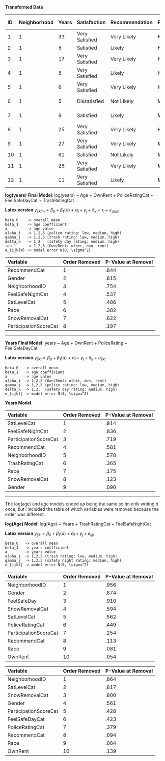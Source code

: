 **Transformed Data**

| ID | Neighborhood | Years | Satisfaction   | Recommendation | Participation | Police Rating | Fire Rating | EMS Rating | Trash Rating | Snow Remova | Safety Day | Safety Night | Own/Rent | Age             | Gender                 | Race                   |
|:---|:-------------|:------|:---------------|:---------------|:--------------|:--------------|:------------|:-----------|:-------------|:------------|:-----------|:-------------|:---------|:----------------|:-----------------------|:-----------------------|
| 1  | 1            | 33    | Very Satisfied | Very Likely    | High          | Medium        | High        | High       | High         | High        | High       | High         | Rent     | 33              | Female                 | Caucasian/White        |
| 2  | 1            | 5     | Satisfied      | Likely         | High          | Medium        | High        | High       | High         | Low         | High       | Low          | Rent     | 59              | Female                 |                        |
| 3  | 1            | 17    | Very Satisfied | Very Likely    | High          | High          | High        | High       | High         | High        | High       | Own          | 62       | Female          | Caucasian/White        |                        |
| 4  | 1            | 5     | Very Satisfied | Likely         | High          | High          | High        | High       | High         | High        | High       | High         | Rent     | 50              | Black/African American |                        |
| 5  | 1            | 6     | Very Satisfied | Very Likely    | High          | High          | High        | High       | High         | High        | High       | High         | Rent     | 57              | Female                 | Black/African American |
| 6  | 1            | 5     | Dissatisfied   | Not Likely     | Medium        | Medium        | Medium      | Medium     | High         | High        | Low        | Low          | Other    | 74              | Female                 | Black/African American |
| 7  | 1            | 6     | Satisfied      | Likely         | Medium        | High          | High        | High       | High         | Medium      | High       | High         | Rent     | 43              | Male                   | Black/African American |
| 8  | 1            | 25    | Very Satisfied | Very Likely    | High          | High          | High        | High       | High         | High        | High       | Own          | 51       | Female          | Caucasian/White        |                        |
| 9  | 1            | 27    | Very Satisfied | Very Likely    | Medium        | High          | High        | High       | High         | Medium      | High       | High         | Own      | 53              | Male                   | Caucasian/White        |
| 10 | 1            | 61    | Satisfied      | Not Likely     | Medium        | High          | High        | Medium     | High         | High        | Own        | 80           | Male     | Caucasian/White |                        |                        |
| 11 | 1            | 26    | Very Satisfied | Very Likely    | Medium        | High          | High        | High       | Low          | High        | High       | Own          | 48       | Female          |                        |                        |
| 12 | 1            | 11    | Very Satisfied | Likely         | Medium        | High          | High        | High       | High         | High        | High       | High         | Own      | 74              | Male                   |                        |



**log(years) Final Model**: log(years) ~ Age + OwnRent + PoliceRatingCat + FeelSafeDayCat + TrashRatingCat

**Latex version**
$y_{ijklm} = \beta_0 + \beta_1(a) + \alpha_i + \gamma_j + \delta_k + \tau_l + e_{ijklm}$

```
beta_0    -> overall mean
beta_1    -> age coefficient
a         -> age value
alpha_i   -> 1,2,3 (police rating: low, medium, high)
gamma_j   -> 1,2,3 (trash rating: low, medium, high)
delta_k   -> 1,2   (safety day rating: medium, high)
tau_l     -> 1,2,3 (Own/Rent: other, own, rent)
e_{ijklm} -> model error N(0, \sigma^2)
```

| Variable              | Order Removed | P-Value at Removal |
|:----------------------|:--------------|:-------------------|
| RecommendCat          | 1             | .844               |
| Gender                | 2             | .815               |
| NeighborhoodID        | 3             | .754               |
| FeelSafeNightCat      | 4             | .537               |
| SatLevelCat           | 5             | .486               |
| Race                  | 6             | .382               |
| SnowRemovalCat        | 7             | .622               |
| ParticipationScoreCat | 8             | .197               |



-----------------------------------------------------------

**Years Final Model**: years ~ Age + OwnRent + PoliceRating + FeelSafeDayCat

**Latex version**
$y_{ijkl} = \beta_0 + \beta_1(a) + \alpha_i + \gamma_j + \delta_k + e_{ijkl}$

```
beta_0   -> overall mean
beta_1   -> age coefficient
a        -> age value
alpha_i  -> 1,2,3 (Own/Rent: other, own, rent)
gamma_j  -> 1,2,3 (police rating: low, medium, high)
delta_k  -> 1,2,  (safety day rating: medium, high)
e_{ijkl} -> model error N(0, \sigma^2)
```

**Years Model**

| Variable              | Order Removed | P-Value at Removal |
|:----------------------|:--------------|:-------------------|
| SatLevelCat           | 1             | .914               |
| FeelSafeNightCat      | 2             | .836               |
| ParticipationScoreCat | 3             | .719               |
| RecommendCat          | 4             | .581               |
| NeighborhoodID        | 5             | .578               |
| TrashRatingCat        | 6             | .365               |
| Race                  | 7             | .175               |
| SnowRemovalCat        | 8             | .123               |
| Gender                | 9             | .090               |




-----------------------------------------------------------

The log(age) and age models ended up being the same so Im only writing it once, but i included the table of which variables were removed because the order was different.

**log(Age) Model**: log(Age) ~ Years + TrashRatingCat + FeelSafeNightCat


**Latex version**
$y_{ijk} = \beta_0 + \beta_1(a) + \alpha_i + \gamma_j + e_{ijk}$

```
beta_0   -> overall mean
beta_1   -> years coefficient
a        -> years value
alpha_i  -> 1,2,3 (trash rating: low, medium, high)
gamma_j  -> 1,2,3 (safety night rating: medium, high)
e_{ijkl} -> model error N(0, \sigma^2)
```


| Variable              | Order Removed | P-Value at Removal |
|:----------------------|:--------------|:-------------------|
| NeighborhoodID        | 1             | .956               |
| Gender                | 2             | .874               |
| FeelSafeDay           | 3             | .910               |
| SnowRemovalCat        | 4             | .594               |
| SatLevelCat           | 5             | .562               |
| PoliceRatingCat       | 6             | .449               |
| ParticipationScoreCat | 7             | .254               |
| RecommendCat          | 8             | .113               |
| Race                  | 9             | .081               |
| OwnRent               | 10            | .054               |


| Variable              | Order Removed | P-Value at Removal |
|:----------------------|:--------------|:-------------------|
| NeighborhoodID        | 1             | .864               |
| SatLevelCat           | 2             | .817               |
| SnowRemovalCat        | 3             | .800               |
| Gender                | 4             | .561               |
| ParticipationScoreCat | 5             | .428               |
| FeelSafeDayCat        | 6             | .423               |
| PoliceRatingCat       | 7             | .379               |
| RecommendCat          | 8             | .094               |
| Race                  | 9             | .084               |
| OwnRent               | 10            | .139               |
